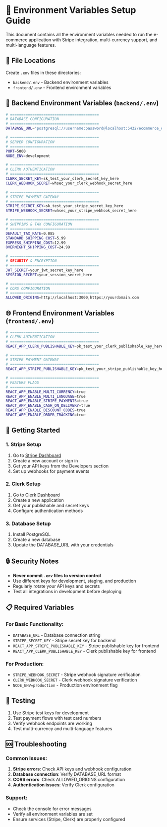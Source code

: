 # 🌟 Environment Variables Setup Guide

This document contains all the environment variables needed to run the e-commerce application with Stripe integration, multi-currency support, and multi-language features.

## 📁 File Locations

Create `.env` files in these directories:
- `backend/.env` - Backend environment variables
- `frontend/.env` - Frontend environment variables

## 🔑 Backend Environment Variables (`backend/.env`)

```bash
# ========================================
# DATABASE CONFIGURATION
# ========================================
DATABASE_URL="postgresql://username:password@localhost:5432/ecommerce_db"

# ========================================
# SERVER CONFIGURATION
# ========================================
PORT=5000
NODE_ENV=development

# ========================================
# CLERK AUTHENTICATION
# ========================================
CLERK_SECRET_KEY=sk_test_your_clerk_secret_key_here
CLERK_WEBHOOK_SECRET=whsec_your_clerk_webhook_secret_here

# ========================================
# STRIPE PAYMENT GATEWAY
# ========================================
STRIPE_SECRET_KEY=sk_test_your_stripe_secret_key_here
STRIPE_WEBHOOK_SECRET=whsec_your_stripe_webhook_secret_here

# ========================================
# SHIPPING & TAX CONFIGURATION
# ========================================
DEFAULT_TAX_RATE=0.085
STANDARD_SHIPPING_COST=5.99
EXPRESS_SHIPPING_COST=12.99
OVERNIGHT_SHIPPING_COST=24.99

# ========================================
# SECURITY & ENCRYPTION
# ========================================
JWT_SECRET=your_jwt_secret_key_here
SESSION_SECRET=your_session_secret_here

# ========================================
# CORS CONFIGURATION
# ========================================
ALLOWED_ORIGINS=http://localhost:3000,https://yourdomain.com
```

## 🌐 Frontend Environment Variables (`frontend/.env`)

```bash
# ========================================
# CLERK AUTHENTICATION
# ========================================
REACT_APP_CLERK_PUBLISHABLE_KEY=pk_test_your_clerk_publishable_key_here

# ========================================
# STRIPE PAYMENT GATEWAY
# ========================================
REACT_APP_STRIPE_PUBLISHABLE_KEY=pk_test_your_stripe_publishable_key_here

# ========================================
# FEATURE FLAGS
# ========================================
REACT_APP_ENABLE_MULTI_CURRENCY=true
REACT_APP_ENABLE_MULTI_LANGUAGE=true
REACT_APP_ENABLE_STRIPE_PAYMENTS=true
REACT_APP_ENABLE_CASH_ON_DELIVERY=true
REACT_APP_ENABLE_DISCOUNT_CODES=true
REACT_APP_ENABLE_ORDER_TRACKING=true
```

## 🚀 Getting Started

### 1. Stripe Setup
1. Go to [Stripe Dashboard](https://dashboard.stripe.com/)
2. Create a new account or sign in
3. Get your API keys from the Developers section
4. Set up webhooks for payment events

### 2. Clerk Setup
1. Go to [Clerk Dashboard](https://dashboard.clerk.com/)
2. Create a new application
3. Get your publishable and secret keys
4. Configure authentication methods

### 3. Database Setup
1. Install PostgreSQL
2. Create a new database
3. Update the DATABASE_URL with your credentials

## 🔒 Security Notes

- **Never commit `.env` files to version control**
- Use different keys for development, staging, and production
- Regularly rotate your API keys and secrets
- Test all integrations in development before deploying

## 📋 Required Variables

### For Basic Functionality:
- `DATABASE_URL` - Database connection string
- `STRIPE_SECRET_KEY` - Stripe secret key for backend
- `REACT_APP_STRIPE_PUBLISHABLE_KEY` - Stripe publishable key for frontend
- `REACT_APP_CLERK_PUBLISHABLE_KEY` - Clerk publishable key for frontend

### For Production:
- `STRIPE_WEBHOOK_SECRET` - Stripe webhook signature verification
- `CLERK_WEBHOOK_SECRET` - Clerk webhook signature verification
- `NODE_ENV=production` - Production environment flag

## 🧪 Testing

1. Use Stripe test keys for development
2. Test payment flows with test card numbers
3. Verify webhook endpoints are working
4. Test multi-currency and multi-language features

## 🆘 Troubleshooting

### Common Issues:
1. **Stripe errors**: Check API keys and webhook configuration
2. **Database connection**: Verify DATABASE_URL format
3. **CORS errors**: Check ALLOWED_ORIGINS configuration
4. **Authentication issues**: Verify Clerk configuration

### Support:
- Check the console for error messages
- Verify all environment variables are set
- Ensure services (Stripe, Clerk) are properly configured
